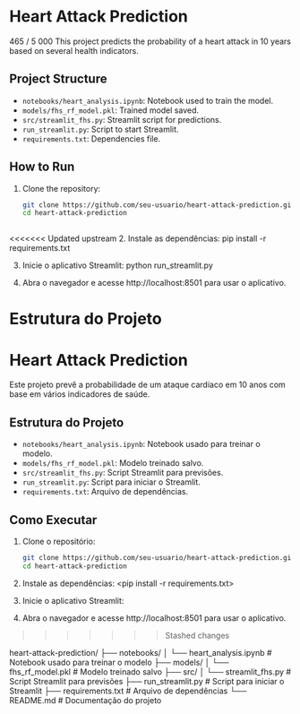 # Heart Attack Prediction


465 / 5 000
This project predicts the probability of a heart attack in 10 years based on several health indicators.

## Project Structure

- `notebooks/heart_analysis.ipynb`: Notebook used to train the model.
- `models/fhs_rf_model.pkl`: Trained model saved.
- `src/streamlit_fhs.py`: Streamlit script for predictions.
- `run_streamlit.py`: Script to start Streamlit.
- `requirements.txt`: Dependencies file.

## How to Run

1. Clone the repository:
   ```bash
   git clone https://github.com/seu-usuario/heart-attack-prediction.git
   cd heart-attack-prediction
 
<<<<<<< Updated upstream
 2. Instale as dependências:
 pip install -r requirements.txt

 3. Inicie o aplicativo Streamlit:
 python run_streamlit.py

 4. Abra o navegador e acesse http://localhost:8501 para usar o aplicativo.

Estrutura do Projeto
=======
# Heart Attack Prediction

Este projeto prevê a probabilidade de um ataque cardíaco em 10 anos com base em vários indicadores de saúde.

## Estrutura do Projeto

- `notebooks/heart_analysis.ipynb`: Notebook usado para treinar o modelo.
- `models/fhs_rf_model.pkl`: Modelo treinado salvo.
- `src/streamlit_fhs.py`: Script Streamlit para previsões.
- `run_streamlit.py`: Script para iniciar o Streamlit.
- `requirements.txt`: Arquivo de dependências.

## Como Executar

1. Clone o repositório:
   ```bash
   git clone https://github.com/seu-usuario/heart-attack-prediction.git
   cd heart-attack-prediction

2. Instale as dependências:
<pip install -r requirements.txt>

3. Inicie o aplicativo Streamlit:
<python run_streamlit.py>

4. Abra o navegador e acesse http://localhost:8501 para usar o aplicativo.
>>>>>>> Stashed changes

heart-attack-prediction/
├── notebooks/
│   └── heart_analysis.ipynb  # Notebook usado para treinar o modelo
├── models/
│   └── fhs_rf_model.pkl      # Modelo treinado salvo
├── src/
│   └── streamlit_fhs.py      # Script Streamlit para previsões
├── run_streamlit.py          # Script para iniciar o Streamlit
├── requirements.txt          # Arquivo de dependências
└── README.md                 # Documentação do projeto

